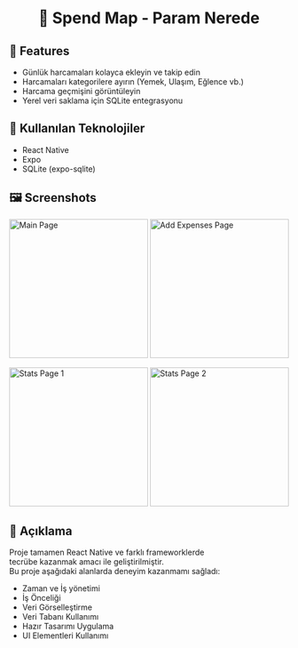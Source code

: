 <h1 align="center">💸 Spend Map - Param Nerede</h1>

<h2>📱 Features</h2>
<ul>
  <li>Günlük harcamaları kolayca ekleyin ve takip edin</li>
  <li>Harcamaları kategorilere ayırın (Yemek, Ulaşım, Eğlence vb.)</li>
  <li>Harcama geçmişini görüntüleyin</li>
  <li>Yerel veri saklama için SQLite entegrasyonu</li>
</ul>

<h2>🚀 Kullanılan Teknolojiler</h2>
<ul>
  <li>React Native</li>
  <li>Expo</li>
  <li>SQLite (expo-sqlite)</li>
</ul>

<h2>🖼️ Screenshots</h2>

<p align="left">
  <img src="https://github.com/user-attachments/assets/fdc98962-f52a-4ce7-b46b-ba7682f683df" alt="Main Page" width="250" />
  <img src="https://github.com/user-attachments/assets/ea81f3c4-5253-46e6-b059-82f66111b91d" alt="Add Expenses Page" width="250" />
</p>

<p align="left">
  <img src="https://github.com/user-attachments/assets/060eaee7-2d71-4660-abb0-3fab74fb313e" alt="Stats Page 1" width="250" />
  <img src="https://github.com/user-attachments/assets/3041153f-2f1e-4a3c-a2e9-0fc1b95c1677" alt="Stats Page 2" width="250" />
</p>

<h2>📖 Açıklama</h2>
<p>
  Proje tamamen React Native ve farklı frameworklerde </br>
  tecrübe kazanmak amacı ile geliştirilmiştir. </br>
  Bu proje aşağıdaki alanlarda deneyim kazanmamı sağladı:
</p>

<ul>
  <li>Zaman ve İş yönetimi</li>
  <li>İş Önceliği</li>
  <li>Veri Görselleştirme</li>
  <li>Veri Tabanı Kullanımı</li>
  <li>Hazır Tasarımı Uygulama</li>
  <li>UI Elementleri Kullanımı</li>
</ul>
